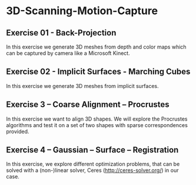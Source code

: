 # 3D-Scanning-Motion-Capture

## Exercise 01 - Back-Projection
In this exercise we generate 3D meshes from depth and color maps which can be captured by camera
like a Microsoft Kinect.

## Exercise 02 - Implicit Surfaces - Marching Cubes
In this exercise we generate 3D meshes from implicit surfaces.

## Exercise 3 – Coarse Alignment – Procrustes
In this exercise we want to align 3D shapes. We will explore the Procrustes algorithms and test it on a set of
two shapes with sparse correspondences provided.

## Exercise 4 – Gaussian – Surface – Registration
In this exercise, we explore different optimization problems, that can be solved with a (non-)linear solver,
Ceres (http://ceres-solver.org/) in our case.
